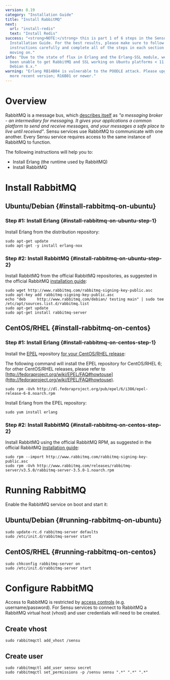```yaml
---
version: 0.19
category: "Installation Guide"
title: "Install RabbitMQ"
next:
  url: "install-redis"
  text: "Install Redis"
success: "<strong>NOTE:</strong> this is part 1 of 6 steps in the Sensu
  Installation Guide. For the best results, please make sure to follow the
  instructions carefully and complete all of the steps in each section before
  moving on."
info: "Due to the state of flux in Erlang and the Erlang-SSL module, we have
  been unable to get RabbitMQ and SSL working on Ubuntu platforms < 11.10 and
  Debian 6.x."
warning: "Erlang RB14B04 is vulnerable to the POODLE attack. Please upgrade to a
  more recent version; R16B01 or newer."
---
```


# Overview

RabbitMQ is a message bus, which [describes itself](http://www.rabbitmq.com/features.html) as _"a messaging broker - an intermediary for messaging. It gives your applications a common platform to send and receive messages, and your messages a safe place to live until received"_. Sensu services use RabbitMQ to communicate with one another. Every Sensu service requires access to the same instance of RabbitMQ to function.

The following instructions will help you to:

- Install Erlang (the runtime used by RabbitMQ)
- Install RabbitMQ

# Install RabbitMQ

## Ubuntu/Debian {#install-rabbitmq-on-ubuntu}

### Step #1: Install Erlang {#install-rabbitmq-on-ubuntu-step-1}

Install Erlang from the distribution repository:

~~~ shell
sudo apt-get update
sudo apt-get -y install erlang-nox
~~~

### Step #2: Install RabbitMQ {#install-rabbitmq-on-ubuntu-step-2}

Install RabbitMQ from the official RabbitMQ repositories, as suggested in the official RabbitMQ [installation guide](http://www.rabbitmq.com/install-debian.html):

~~~ shell
sudo wget http://www.rabbitmq.com/rabbitmq-signing-key-public.asc
sudo apt-key add rabbitmq-signing-key-public.asc
echo "deb     http://www.rabbitmq.com/debian/ testing main" | sudo tee /etc/apt/sources.list.d/rabbitmq.list
sudo apt-get update
sudo apt-get install rabbitmq-server
~~~

## CentOS/RHEL {#install-rabbitmq-on-centos}

### Step #1: Install Erlang {#install-rabbitmq-on-centos-step-1}

Install the [EPEL](https://fedoraproject.org/wiki/EPEL) repository [for your CentOS/RHEL release](http://fedoraproject.org/wiki/EPEL/FAQ#howtouse):

The following command will install the EPEL repository for CentOS/RHEL 6; for other CentOS/RHEL releases, please refer to [http://fedoraproject.org/wiki/EPEL/FAQ#howtouse](http://fedoraproject.org/wiki/EPEL/FAQ#howtouse).

~~~ shell
sudo rpm -Uvh http://dl.fedoraproject.org/pub/epel/6/i386/epel-release-6-8.noarch.rpm
~~~

Install Erlang from the EPEL repository:

~~~ shell
sudo yum install erlang
~~~

### Step #2: Install RabbitMQ {#install-rabbitmq-on-centos-step-2}

Install RabbitMQ using the official RabbitMQ RPM, as suggested in the official RabbitMQ [installation guide](http://www.rabbitmq.com/install-rpm.html):

~~~ shell
sudo rpm --import http://www.rabbitmq.com/rabbitmq-signing-key-public.asc
sudo rpm -Uvh http://www.rabbitmq.com/releases/rabbitmq-server/v3.5.0/rabbitmq-server-3.5.0-1.noarch.rpm
~~~

# Running RabbitMQ

Enable the RabbitMQ service on boot and start it:

## Ubuntu/Debian {#running-rabbitmq-on-ubuntu}

~~~ shell
sudo update-rc.d rabbitmq-server defaults
sudo /etc/init.d/rabbitmq-server start
~~~

## CentOS/RHEL {#running-rabbitmq-on-centos}

~~~ shell
sudo chkconfig rabbitmq-server on
sudo /etc/init.d/rabbitmq-server start
~~~

# Configure RabbitMQ

Access to RabbitMQ is restricted by [access controls](https://www.rabbitmq.com/access-control.html) (e.g. username/password). For Sensu services to connect to RabbitMQ a RabbitMQ virtual host (vhost) and user credentials will need to be created.

## Create vhost

~~~ shell
sudo rabbitmqctl add_vhost /sensu
~~~

## Create user

~~~ shell
sudo rabbitmqctl add_user sensu secret
sudo rabbitmqctl set_permissions -p /sensu sensu ".*" ".*" ".*"
~~~
